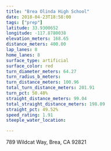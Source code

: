 ```yaml
---
title: "Brea Olinda High School"
date: 2018-04-23T18:58:00
tags: ["prep"]
latitude: 33.9300652
longitude: -117.8780038
elevation_meters: 168.65
distance_meters: 400.00
lap_lanes: 8
home_lanes: 8
surface_type: artificial
surface_color: red
turn_diameter_meters: 64.27
turn_radius_b_meters: 
turn_distance_meters: 100.96
total_turn_distance_meters: 201.91
turn_pct: 50.48%
straight_distance_meters: 99.04
total_straight_distance_meters: 198.09
straight_pct: 49.52%
speed_rating: 1.91
steeple_water_location:

---
```

789 Wildcat Way, Brea, CA 92821
<!--more-->
